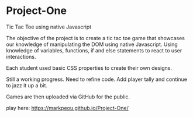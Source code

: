 # Project-One

Tic Tac Toe using native Javascript

The objective of the project is to create a tic tac toe game that showcases our knowledge of manipulating the DOM using native Javascript.
Using knowledge of variables, functions, if and else statements to react to user interactions. 

Each student used basic CSS properties to create their own designs. 

Still a working progress. 
Need to refine code. 
Add player tally and continue to jazz it up a bit. 

Games are then uploaded via GitHub for the public.

play here:
https://markpeou.github.io/Project-One/




